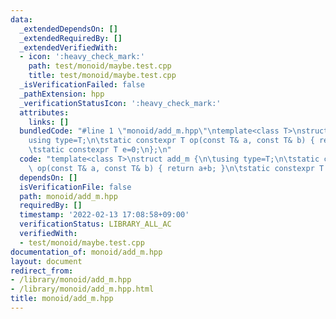 ```yaml
---
data:
  _extendedDependsOn: []
  _extendedRequiredBy: []
  _extendedVerifiedWith:
  - icon: ':heavy_check_mark:'
    path: test/monoid/maybe.test.cpp
    title: test/monoid/maybe.test.cpp
  _isVerificationFailed: false
  _pathExtension: hpp
  _verificationStatusIcon: ':heavy_check_mark:'
  attributes:
    links: []
  bundledCode: "#line 1 \"monoid/add_m.hpp\"\ntemplate<class T>\nstruct add_m {\n\t\
    using type=T;\n\tstatic constexpr T op(const T& a, const T& b) { return a+b; }\n\
    \tstatic constexpr T e=0;\n};\n"
  code: "template<class T>\nstruct add_m {\n\tusing type=T;\n\tstatic constexpr T\
    \ op(const T& a, const T& b) { return a+b; }\n\tstatic constexpr T e=0;\n};\n"
  dependsOn: []
  isVerificationFile: false
  path: monoid/add_m.hpp
  requiredBy: []
  timestamp: '2022-02-13 17:08:58+09:00'
  verificationStatus: LIBRARY_ALL_AC
  verifiedWith:
  - test/monoid/maybe.test.cpp
documentation_of: monoid/add_m.hpp
layout: document
redirect_from:
- /library/monoid/add_m.hpp
- /library/monoid/add_m.hpp.html
title: monoid/add_m.hpp
---
```

